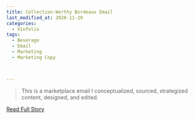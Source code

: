 ```yaml
---
title: Collection-Worthy Bordeaux Email
last_modified_at: 2020-11-29
categories:
  - Vinfolio
tags:
  - Beverage
  - Email
  - Marketing
  - Marketing Copy



---
```


> This is a marketplace email I conceptualized, sourced, strategized content, designed, and edited.

<a href="http://links.vinfolio.com/e/evib?_t=414f72b8e11b4850bb66506e2c10eaa1&_m=fe415540a69a46beb666d2b7b69e0bfc&_e=8EYa4Y7Rad_MK0_Z1T5aYwXbwIvpdh1sMeOhlsYUj3jWf66_Xg_S-H6FMHfjnatcNcl7d8t9MTdo5VEB-1Yby2gh_8vSkOQjBdyGIl0RtifRXX73OqeSJEYVpaitunTx" target="_blank">Read Full Story</a>
